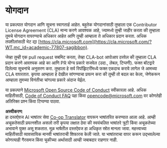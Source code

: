 <!--
CO_OP_TRANSLATOR_METADATA:
{
  "original_hash": "777400e9f0336c7ee2f9a1200a88478f",
  "translation_date": "2025-08-25T21:02:54+00:00",
  "source_file": "CONTRIBUTING.md",
  "language_code": "mr"
}
-->
# योगदान

या प्रकल्पात योगदान आणि सूचना स्वागतार्ह आहेत. बहुतेक योगदानांसाठी तुम्हाला एक Contributor License Agreement (CLA) मान्य करणे आवश्यक आहे, ज्यामध्ये तुम्ही जाहीर करता की तुम्हाला तुमचे योगदान वापरण्याचे अधिकार आहेत आणि तुम्ही आम्हाला ते अधिकार प्रदान करता. अधिक तपशीलांसाठी भेट द्या [https://cla.microsoft.com](https://cla.microsoft.com/?WT.mc_id=academic-77807-sagibbon).

जेव्हा तुम्ही एक pull request सबमिट करता, तेव्हा CLA-bot आपोआप ठरवेल की तुम्हाला CLA प्रदान करणे आवश्यक आहे का आणि PR योग्य प्रकारे सजवेल (उदा., लेबल, टिप्पणी). फक्त बॉटद्वारे दिलेल्या सूचनांचे अनुसरण करा. तुम्हाला हे सर्व रिपॉझिटरींमध्ये फक्त एकदाच करावे लागेल जे आमच्या CLA वापरतात. कृपया आम्हाला हे देखील सांगण्याचा प्रयत्न करा की तुम्ही तो बदल का केला, जेणेकरून आम्हाला तुमच्या विनंतीचा चांगल्या प्रकारे अंदाज येईल.

या प्रकल्पाने [Microsoft Open Source Code of Conduct](https://opensource.microsoft.com/codeofconduct/?WT.mc_id=academic-77807-sagibbon) स्वीकारला आहे. अधिक माहितीसाठी, [Code of Conduct FAQ](https://opensource.microsoft.com/codeofconduct/faq/?WT.mc_id=academic-77807-sagibbon) पहा किंवा [opencode@microsoft.com](mailto:opencode@microsoft.com) वर कोणतेही अतिरिक्त प्रश्न किंवा टिप्पण्या पाठवा.

**अस्वीकरण**:  
हा दस्तऐवज AI भाषांतर सेवा [Co-op Translator](https://github.com/Azure/co-op-translator) वापरून भाषांतरित करण्यात आला आहे. आम्ही अचूकतेसाठी प्रयत्नशील असलो तरी कृपया लक्षात ठेवा की स्वयंचलित भाषांतरे त्रुटी किंवा अचूकतेच्या अभावाने युक्त असू शकतात. मूळ भाषेतील दस्तऐवज हा अधिकृत स्रोत मानला जावा. महत्त्वाच्या माहितीसाठी व्यावसायिक मानवी भाषांतराची शिफारस केली जाते. या भाषांतराचा वापर करून उद्भवलेल्या कोणत्याही गैरसमज किंवा चुकीच्या अर्थासाठी आम्ही जबाबदार राहणार नाही.